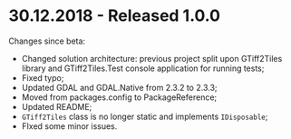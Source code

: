 # 30.12.2018 - Released 1.0.0

Changes since beta:

- Changed solution architecture: previous project split upon GTiff2Tiles library and GTiff2Tiles.Test console application for running tests;
- Fixed typo;
- Updated GDAL and GDAL.Native from 2.3.2 to 2.3.3;
- Moved from packages.config to PackageReference;
- Updated README;
- `GTiff2Tiles` class is no longer static and implements `IDisposable`;
- FIxed some minor issues.

